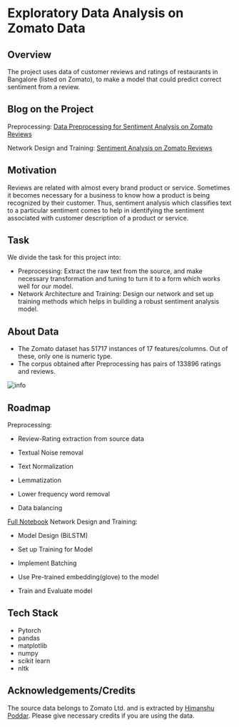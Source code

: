 # Exploratory Data Analysis on Zomato Data

## Overview
The project uses data of customer reviews and ratings of restaurants in Bangalore (listed on Zomato), to make a model that could predict correct sentiment from a review.

## Blog on the Project

Preprocessing: [Data Preprocessing for Sentiment Analysis on Zomato Reviews](https://medium.com/@Tan_D/data-preparation-and-preprocessing-for-sentiment-analysis-on-zomato-reviews-5c34c2fb36e8)

Network Design and Training: [Sentiment Analysis on Zomato Reviews](https://medium.com/@Tan_D/sentiment-analysis-on-zomato-reviews-4bc841e4b040) 

## Motivation

Reviews are related with almost every brand product or service. Sometimes it becomes necessary for a business to know how a product is being recognized by their customer. Thus, sentiment analysis which classifies text to a particular sentiment comes to help in identifying the sentiment associated with customer description of a product or service.
 

## Task

We divide the task for this project into:
- Preprocessing: Extract the raw text from the source, and make necessary transformation and tuning to turn it to a form which works well for our model.
- Network Architecture and Training: Design our network and set up training methods which helps in building a robust sentiment analysis model. 

## About Data

- The Zomato dataset has 51717 instances of 17 features/columns. Out of these, only one is numeric type.
- The corpus obtained after Preprocessing has pairs of 133896 ratings and reviews.

![info](https://user-images.githubusercontent.com/35737849/191679179-f93be4b3-45d0-45e3-b2f7-ebcd3ae40121.PNG)
<br/>
## Roadmap

Preprocessing:

- Review-Rating extraction from source data

- Textual Noise removal
- Text Normalization
- Lemmatization
- Lower frequency word removal
- Data balancing

[Full Notebook](https://colab.research.google.com/github/TanD18/Sentiment-Analysis-on-Zomato-Data/blob/main/Pre_Processing_Sentiment_Analysis.ipynb)
Network Design and Training:

- Model Design (BiLSTM)

- Set up Training for Model

- Implement Batching

- Use Pre-trained embedding(glove) to the model

- Train and Evaluate model


## Tech Stack

- Pytorch
- pandas
- matplotlib
- numpy
- scikit learn
- nltk



## Acknowledgements/Credits

 The source data belongs to Zomato Ltd. and is extracted by [Himanshu Poddar](https://github.com/poddarhimanshu).
 Please give necessary credits if you are using the data.

